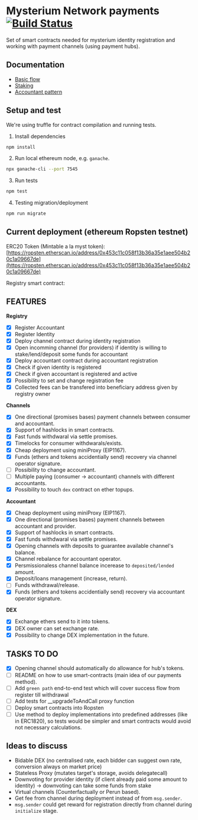 # Mysterium Network payments [![Build Status](https://travis-ci.com/mysteriumnetwork/payments-smart-contracts.svg?token=t9FwiYsxwDxkJWnSMpfr&branch=master)](https://travis-ci.com/mysteriumnetwork/payments-smart-contracts)

Set of smart contracts needed for mysterium identity registration and working with payment channels (using payment hubs).

## Documentation

* [Basic flow](docs/main.md)
* [Staking](docs/staking.md)
* [Accountant pattern](docs/accountant-pattern.md)

## Setup and test

We're using truffle for contract compilation and running tests.

1. Install dependencies

```bash
npm install
```

2. Run local ethereum node, e.g. `ganache`.

```bash
npx ganache-cli --port 7545
```

3. Run tests

```bash
npm test
```

4. Testing migration/deployment
```bash
npm run migrate
```

## Current deployment (ethereum Ropsten testnet)
ERC20 Token (Mintable a la myst token): [https://ropsten.etherscan.io/address/0x453c11c058f13b36a35e1aee504b20c1a09667de](https://ropsten.etherscan.io/address/0x453c11c058f13b36a35e1aee504b20c1a09667de)

Registry smart contract:

## FEATURES

**Registry**

* [x] Register Accountant
* [x] Register Identity
* [x] Deploy channel contract during identity registration
* [x] Open incomming channel (for providers) if identity is willing to stake/lend/deposit some funds for accountant
* [x] Deploy accountant contract during accountant registration
* [x] Check if given identity is registered
* [x] Check if given accountant is registered and active
* [x] Possibility to set and change registration fee
* [x] Collected fees can be transfered into beneficiary address given by registry owner

**Channels**

* [x] One directional (promises bases) payment channels between consumer and accountant.
* [x] Support of hashlocks in smart contracts.
* [x] Fast funds withdwaral via settle promises.
* [x] Timelocks for consumer withdwarals/exists.
* [x] Cheap deployment using miniProxy (EIP1167).
* [x] Funds (ethers and tokens accidentially send) recovery via channel operator signature.
* [ ] Possibility to change accountant.
* [ ] Multiple paying (consumer -> accountant) channels with different accountants.
* [x] Possibility to touch `dex` contract on ether topups.

**Accountant**

* [x] Cheap deployment using miniProxy (EIP1167).
* [x] One directional (promises bases) payment channels between accountant and provider.
* [x] Support of hashlocks in smart contracts.
* [x] Fast funds withdwaral via settle promises.
* [x] Opening channels with deposits to guarantee available channel's balance.
* [x] Channel rebalance for accountant operator.
* [x] Persmissionaless channel balance incerease to `deposited/lended` amount.
* [x] Deposit/loans management (increase, return).
* [ ] Funds withdrawal/release.
* [x] Funds (ethers and tokens accidentially send) recovery via accountant operator signature.

**DEX**

* [x] Exchange ethers send to it into tokens.
* [x] DEX owner can set exchange rate.
* [x] Possibility to change DEX implementation in the future.

## TASKS TO DO

*[x] Opening channel should automatically do allowance for hub's tokens.
*[ ] README on how to use smart-contracts (main idea of our payments method).
*[ ] Add `green path` end-to-end test which will cover success flow from register till withdrawal
*[ ] Add tests for __upgradeToAndCall proxy function
*[ ] Deploy smart contracts into Ropsten
*[ ] Use method to deploy implementations into predefined addresses (like in ERC1820), so tests
would be simpler and smart contracts would avoid not necessary calculations.

## Ideas to discuss

* Bidable DEX (no centralised rate, each bidder can suggest own rate, conversion always on market price)
* Stateless Proxy (mutates target's storage, avoids delegatecall)
* Downvoting for provider identity (if client already paid some amount to identity) -> downvoting can take some funds from stake
* Virtual channels (Counterfactually or Perun based).
* Get fee from channel during deployment instead of from `msg.sender`.
* `msg.sender` could get reward for registration directly from channel during `initialize` stage.
